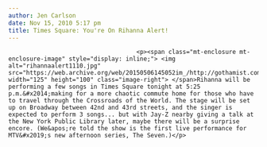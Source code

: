 ```yaml
---
author: Jen Carlson
date: Nov 15, 2010 5:17 pm
title: Times Square: You're On Rihanna Alert!
---
```


	
										<p><span class="mt-enclosure mt-enclosure-image" style="display: inline;"> <img alt="rihannaalert1110.jpg" src="https://web.archive.org/web/20150506145052im_/http://gothamist.com/attachments/arts_jen/rihannaalert1110.jpg" width="125" height="100" class="image-right"> </span>Rihanna will be performing a few songs in Times Square tonight at 5:25 p.m.&#x2014;making for a more chaotic commute home for those who have to travel through the Crossroads of the World. The stage will be set up on Broadway between 42nd and 43rd streets, and the singer is expected to perform 3 songs... but with Jay-Z nearby giving a talk at the New York Public Library later, maybe there will be a surprise encore. (We&apos;re told the show is the first live performance for MTV&#x2019;s new afternoon series, The Seven.)</p>					
										
									
				